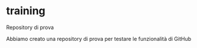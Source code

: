 # training
Repository di prova

Abbiamo creato una repository di prova per testare le funzionalità di GitHub
